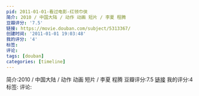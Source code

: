 ```yaml
---
pid: 2011-01-01-看过电影-红领巾侠
简介: 2010 / 中国大陆 / 动作 动画 短片 / 李夏 程腾
豆瓣评分: '7.5'
链接: https://movie.douban.com/subject/5313367/
创建时间: '2011-01-01 19:03:48'
我的评分: '4'
标签:
评论:
tags: [douban]
categories: [timeline]
---
```

简介:2010 / 中国大陆 / 动作 动画 短片 / 李夏 程腾
豆瓣评分:7.5
[链接](https://movie.douban.com/subject/5313367/)
我的评分:4
标签:
评论:
